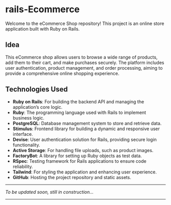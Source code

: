 # **rails-Ecommerce**

Welcome to the eCommerce Shop repository! This project is an online store application built with Ruby on Rails.

## **Idea**

This eCommerce shop allows users to browse a wide range of products, add them to their cart, and make purchases securely. The platform includes user authentication, product management, and order processing, aiming to provide a comprehensive online shopping experience.

## **Technologies Used**

- **Ruby on Rails**: For building the backend API and managing the application’s core logic.
- **Ruby**: The programming language used with Rails to implement business logic.
- **PostgreSQL**: Database management system to store and retrieve data.
- **Stimulus**: Frontend library for building a dynamic and responsive user interface.
- **Devise**: User authentication solution for Rails, providing secure login functionality.
- **Active Storage**: For handling file uploads, such as product images.
- **FactoryBot**: A library for setting up Ruby objects as test data.
- **RSpec**: Testing framework for Rails applications to ensure code reliability.
- **Tailwind**: For styling the application and enhancing user experience.
- **GitHub**: Hosting the project repository and static assets.

---

_To be updated soon, still in construction..._

---

